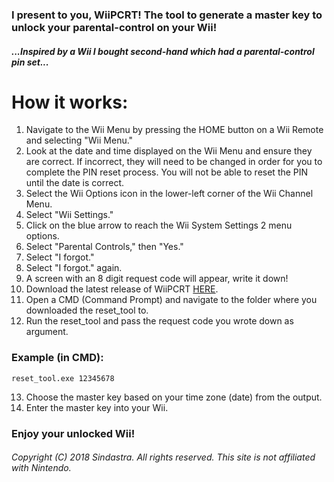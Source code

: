 ### I present to you, **WiiPCRT!** The tool to generate a master key to unlock your parental-control on your Wii!

##### ...Inspired by a Wii I bought second-hand which had a parental-control pin set...

# How it works:
1. Navigate to the Wii Menu by pressing the HOME button on a Wii Remote and selecting "Wii Menu."
2. Look at the date and time displayed on the Wii Menu and ensure they are correct. If incorrect, they will need to be changed in order for you to complete the PIN reset process. You will not be able to reset the PIN until the date is correct.
3. Select the Wii Options icon in the lower-left corner of the Wii Channel Menu.
4. Select "Wii Settings."
5. Click on the blue arrow to reach the Wii System Settings 2 menu options.
6. Select "Parental Controls," then "Yes."
7. Select "I forgot."
8. Select "I forgot." again.
9. A screen with an 8 digit request code will appear, write it down!
10. Download the latest release of WiiPCRT [HERE](https://github.com/sindastra/WiiPCRT/releases).
11. Open a CMD (Command Prompt) and navigate to the folder where you downloaded the reset_tool to.
12. Run the reset_tool and pass the request code you wrote down as argument.

### Example (in CMD):
```
reset_tool.exe 12345678
```

13. Choose the master key based on your time zone (date) from the output.
14. Enter the master key into your Wii.

### Enjoy your unlocked Wii!

###### Copyright (C) 2018 Sindastra. All rights reserved. This site is not affiliated with Nintendo.
